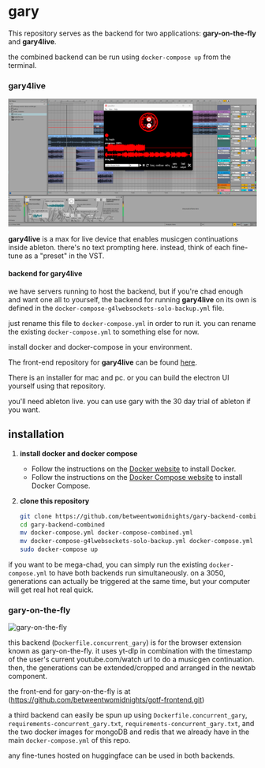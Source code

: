 # gary

This repository serves as the backend for two applications: **gary-on-the-fly** and **gary4live**.

the combined backend can be run using `docker-compose up` from the terminal.

### gary4live

![gary4live](./gary4live%20screenshot.png)

**gary4live** is a max for live device that enables musicgen continuations inside ableton. there's no text prompting here. instead, think of each fine-tune as a "preset" in the VST.

#### backend for gary4live

we have servers running to host the backend, but if you're chad enough and want one all to yourself, the backend for running **gary4live** on its own is defined in the `docker-compose-g4lwebsockets-solo-backup.yml` file.

just rename this file to `docker-compose.yml` in order to run it. you can rename the existing `docker-compose.yml` to something else for now.

install docker and docker-compose in your environment.

The front-end repository for **gary4live** can be found [here](https://github.com/betweentwomidnights/gary4live). 

There is an installer for mac and pc. or you can build the electron UI yourself using that repository.

you'll need ableton live. you can use gary with the 30 day trial of ableton if you want.

## installation

1. **install docker and docker compose**
   - Follow the instructions on the [Docker website](https://docs.docker.com/get-docker/) to install Docker.
   - Follow the instructions on the [Docker Compose website](https://docs.docker.com/compose/install/) to install Docker Compose.

2. **clone this repository**
   ```sh
   git clone https://github.com/betweentwomidnights/gary-backend-combined.git
   cd gary-backend-combined
   mv docker-compose.yml docker-compose-combined.yml
   mv docker-compose-g4lwebsockets-solo-backup.yml docker-compose.yml
   sudo docker-compose up

if you want to be mega-chad, you can simply run the existing `docker-compose.yml` to have both backends run simultaneously. on a 3050, generations can actually be triggered at the same time, but your computer will get real hot real quick.

### gary-on-the-fly

![gary-on-the-fly](./gotf%20screenshot.png)

this backend (`Dockerfile.concurrent_gary`) is for the browser extension known as gary-on-the-fly. it uses yt-dlp in combination with the timestamp of the user's current youtube.com/watch url to do a musicgen continuation. then, the generations can be extended/cropped and arranged in the newtab component.

the front-end for gary-on-the-fly is at (https://github.com/betweentwomidnights/gotf-frontend.git)

a third backend can easily be spun up using `Dockerfile.concurrent_gary`, `requirements-concurrent_gary.txt`, `requirements-concurrent_gary.txt`, and the two docker images for mongoDB and redis that we already have in the main `docker-compose.yml` of this repo.

any fine-tunes hosted on huggingface can be used in both backends. 